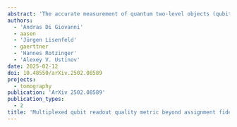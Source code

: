 ```yaml
---
abstract: 'The accurate measurement of quantum two-level objects (qubits) is crucial for developing quantum computing hardware. Over the last decade, the measure of choice for benchmarking readout routines for superconducting qubits has been assignment fidelity. However, this method only focuses on the preparation of computational basis states and therefore does not provide a complete characterization of the readout. Here, we expand the focus to the use of detector tomography to fully characterize multi-qubit readout of superconducting transmon qubits. The impact of different readout parameters on the rate of information extraction is studied using quantum state reconstruction infidelity as a proxy. The results are then compared with assignment fidelities, showing good agreement for separable two-qubit states. We therefore propose the rate of infidelity convergence as an alternative and more comprehensive benchmark for single- and multi-qubit readout optimization. We find the most effective allocation of a fixed shot budget between detector tomography and state reconstruction in single- and two-qubit experiments. To address the growing interest in three-qubit gates, we perform three-qubit quantum state tomography that goes beyond conventional readout error mitigation methods and find a factor of 30 reduction in quantum infidelity. Our results demonstrate that neither quantum nor classical qubit readout correlations are induced even by very high levels of readout noise. Consequently, correlation coefficients can serve as a valuable tool in qubit readout optimization.'
authors:
  - 'Andras Di Giovanni'
  - aasen
  - 'Jürgen Lisenfeld'
  - gaerttner
  - 'Hannes Rotzinger'
  - 'Alexey V. Ustinov'
date: 2025-02-12
doi: 10.48550/arXiv.2502.08589
projects:
  - tomography
publication: 'ArXiv 2502.08589'
publication_types:
  - 2
title: 'Multiplexed qubit readout quality metric beyond assignment fidelity'
---
```

